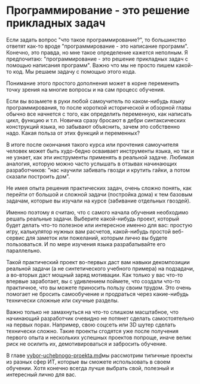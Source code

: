 # Программирование - это решение прикладных задач

Если задать вопрос "что такое программирование?", то большинство ответят как-то вроде "программирование - это написание программ". Конечно, это правда, но мне такое определение кажется неполным. Я предпочитаю: "программирование - это решение прикладных задач с помощью написания программ". Важно что мы не просто пишем какой-то код. Мы решаем задачу с помощью этого кода.

Понимание этого простого дополнения может в корне переменить точку зрения на многие вопросы и на сам процесс обучения.

Если вы возьмете в руки любой самоучитель по каком-нибудь языку программирования, то после короткой исторической и обзорной главы обычно все начнется с того, как определить переменную, как написать цикл, функцию и т.п. Новичка сразу бросают в дебри синтаксических конструкций языка, но забывают объяснить, зачем это собственно надо. Какая польза от этих функций и переменных?

В итоге после окончания такого курса или прочтения самоучителя человек может быть худо-бедно осваивает инструменты языка, но так и не узнает, как эти инструменты применять в реальной задаче. Любимая аналогия, которую можно часто услышать в отзывах начинающих разработчиков: "нас научили забивать гвозди и крутить гайки, а потом сказали построить дом".

Не имея опыта решения практических задач, очень сложно понять, как перейти от большой и сложной задачи (постройка дома) к тем базовым задачам, которые вы изучали на курсе (забивание отдельных гвоздей).

Именно поэтому я считаю, что с самого начала обучения необходимо решать реальные задачи. Выберите какой-нибудь проект, который будет делать что-то полезное или интересное именно для вас: простую игру, калькулятор нужных вам расчетов, какой-нибудь простой веб-сервис для заметок или пожеланий, которым лично вы будете пользоваться. И по мере изучения языка разрабатывайте его параллельно.&#x20;

Такой практический проект во-первых даст вам навыки декомпозиции реальной задачи (а не синтетического учебного примера) на подзадачи, а во-вторых даст мощный заряд мотивации. Как только у вас что-то впервые заработает, вы с удивлением поймете, что создали что-то практичное, что вы можете приносить пользу своим трудом. Это очень помогает не бросить самообучение и продраться через какие-нибудь технически сложные или скучные разделы.

Важно только не замахнуться на что-то слишком масштабное, что начинающий разработчик очевидно не потянет сделать самостоятельно на первых порах. Например, свою соцсеть или 3D шутер сделать технически сложно. Такие проекты сгодятся уже после получения первого опыта и нескольких успешных проектов попроще, иначе велик риск не осилить их, демотивироваться и забросить обучение.

В главе [vybor-uchebnogo-proekta.md](../put-enterprise-java-razrabotchika/vybor-uchebnogo-proekta.md "mention")мы рассмотрим типичные проекты из разных сфер ИТ, которые вы сможете использовать в своем обучении. Хотя конечно всегда лучше выбрать свой, полезный и интересный лично для вас.
